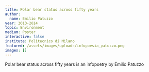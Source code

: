```yaml
---
title: Polar bear status across fifty years
author:
  name: Emilio Patuzzo
year: 2013-2014
topic: Environment
medium: Poster
interactive: false
institute: Politecnico di Milano
featured: /assets/images/uploads/infopoesia_patuzzo.png
images: []
---
```

Polar bear status across fifty years is an infopoetry by Emilio Patuzzo
